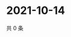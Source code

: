 # 2021-10-14

共 0 条

<!-- BEGIN WEIBO -->
<!-- 最后更新时间 Thu Oct 14 2021 16:00:47 GMT+0800 (China Standard Time) -->

<!-- END WEIBO -->
